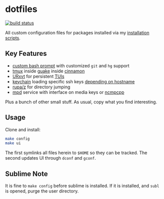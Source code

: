 # dotfiles
[![build status](https://secure.travis-ci.org/clux/dotfiles.svg)](http://travis-ci.org/clux/dotfiles)

All custom configuration files for packages installed via my [installation scripts](https://github.com/clux/dotclux).

## Key Features

- [custom bash prompt](https://github.com/clux/dotfiles/blob/master/.bash_prompt) with customized `git` and `hg` support
- [tmux](https://wiki.archlinux.org/index.php/tmux) inside [guake](https://wiki.archlinux.org/index.php/Guake) inside [cinnamon](https://wiki.archlinux.org/index.php/cinnamon)
- [URxvt](https://wiki.archlinux.org/index.php/rxvt-unicode) for persistent [TUIs](https://en.wikipedia.org/wiki/Text-based_user_interface)
- [keychain](https://wiki.archlinux.org/index.php/SSH_keys#Keychain) loading specific ssh keys [depending on hostname](https://github.com/clux/dotfiles/blob/658ffb136167730ba272b03fd57c2be4a0bd2cc9/.bash_profile#L10-L16)
- [rupa/z](https://github.com/rupa/z) for directory jumping
- [mpd](https://wiki.archlinux.org/index.php/Music_Player_Daemon) service with interface on media keys or [ncmpcpp](https://wiki.archlinux.org/index.php/Ncmpcpp)

Plus a bunch of other small stuff. As usual, copy what you find interesting.

## Usage
Clone and install:

```sh
make config
make ui
```

The first symlinks all files herein to `$HOME` so they can be tracked. The second updates UI through `dconf` and `gconf`.

## Sublime Note
It is fine to `make config` before sublime is installed. If it is installed, and `subl` is opened, purge the user directory.
